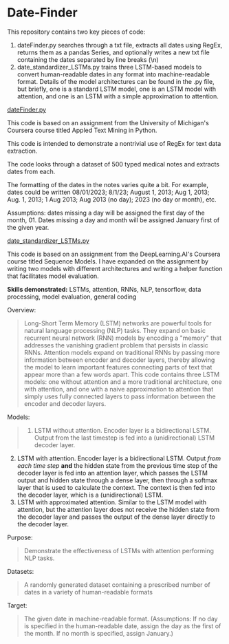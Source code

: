 # Date-Finder

This repository contains two key pieces of code: 
  1. dateFinder.py searches through a txt file, extracts all dates using RegEx, returns them as a pandas Series,         and optionally writes a new txt file containing the dates separated by line breaks (\n)
  2. date_standardizer_LSTMs.py trains three LSTM-based models to convert human-readable dates in any format into        machine-readable format. Details of the model architectures can be found in the .py file, but briefly, one is       a standard LSTM model, one is an LSTM model with attention, and one is an LSTM with a simple approximation to       attention.

<u>dateFinder.py</u>

This code is based on an assignment from the University of Michigan's Coursera course titled Appled Text Mining in Python.

This code is intended to demonstrate a nontrivial use of RegEx for text data extraction.

The code looks through a dataset of 500 typed medical notes and extracts dates from each.

The formatting of the dates in the notes varies quite a bit. For example, dates could be written 08/01/2023; 8/1/23; August 1, 2013; Aug 1, 2013; Aug. 1, 2013; 1 Aug 2013; Aug 2013 (no day); 2023 (no day or month), etc.

Assumptions: dates missing a day will be assigned the first day of the month, 01. Dates missing a day and month will be assigned January first of the given year.

<u>date_standardizer_LSTMs.py</u>

This code is based on an assignment from the DeepLearning.AI's Coursera course titled Sequence Models. I have expanded on the assignment by writing two models with different architectures and writing a helper function that facilitates model evaluation.

**Skills demonstrated:** LSTMs, attention, RNNs, NLP, tensorflow, data processing, model evaluation, general coding

Overview: 

> Long-Short Term Memory (LSTM) networks are powerful tools for natural language processing (NLP) tasks. They expand on basic recurrent neural network (RNN) models by encoding a "memory" that addresses the vanishing gradient problem that persists in classic RNNs. Attention models expand on traditional RNNs by passing more information between encoder and decoder layers, thereby allowing the model to learn important features connecting parts of text that appear more than a few words apart. This code contains three LSTM models: one without attention and a more traditional architecture, one with attention, and one with a naive approximation to attention that simply uses fully connected layers to pass information between the encoder and decoder layers.

Models:

> 1. LSTM without attention. Encoder layer is a bidirectional LSTM. Output from the last timestep is fed into a (unidirectional) LSTM decoder layer.
2. LSTM with attention. Encoder layer is a bidirectional LSTM. Output <i> from each time step </i> **and** the hidden state from the previous time step of the decoder layer is fed into an attention layer, which passes the LSTM output and hidden state through a dense layer, then through a softmax layer that is used to calculate the context. The context is then fed into the decoder layer, which is a (unidirectional) LSTM.
3. LSTM with approximated attention. Similar to the LSTM model with attention, but the attention layer does not receive the hidden state from the decoder layer and passes the output of the dense layer directly to the decoder layer.

Purpose: 
> Demonstrate the effectiveness of LSTMs with attention performing NLP tasks.

Datasets: 

> A randomly generated dataset containing a prescribed number of dates in a variety of human-readable formats

Target:

> The given date in machine-readable format. (Assumptions: If no day is specified in the human-readable date, assign the day as the first of the month. If no month is specified, assign January.)
